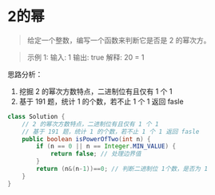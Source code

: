 ﻿# 2的幂
>给定一个整数，编写一个函数来判断它是否是 2 的幂次方。

>示例 1:
输入: 1
输出: true
解释: 20 = 1

思路分析：
1. 挖掘 2 的幂次方数特点，二进制位有且仅有 1 个 1
2. 基于 191 题，统计 1 的个数，若不止 1 个 1 返回 fasle
```java
class Solution {
    // 2 的幂次方数特点，二进制位有且仅有 1 个 1
    // 基于 191 题，统计 1 的个数，若不止 1 个 1 返回 fasle
    public boolean isPowerOfTwo(int n) {
        if (n == 0 || n == Integer.MIN_VALUE) {
            return false; // 处理边界值
        }
        return (n&(n-1))==0; // 判断二进制位 1个数，是否为 1
    }
}
```

